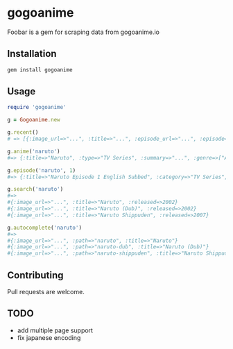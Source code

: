 # gogoanime

Foobar is a gem for scraping data from gogoanime.io

## Installation


```bash
gem install gogoanime
```

## Usage

```ruby
require 'gogoanime'

g = Gogoanime.new

g.recent()
# => [{:image_url=>"...", :title=>"...", :episode_url=>"...", :episode=>1, :anime_path=>"..."}, ...]

g.anime('naruto')
#=> {:title=>"Naruto", :type=>"TV Series", :summary=>"...", :genre=>["Action", "Comedy", "Martial Arts", "Shounen", "Super Power"], :released=>2002, :status=>"Completed", :other_names=>["ナルト"], :image_url=>"...", :episodes=>"220"}

g.episode('naruto', 1)
#=> {:title=>"Naruto Episode 1 English Subbed", :category=>"TV Series", :info=>"Naruto", :number=>1, :sources=>[...]}

g.search('naruto')
#=>
#{:image_url=>"...", :title=>"Naruto", :released=>2002}
#{:image_url=>"...", :title=>"Naruto (Dub)", :released=>2002}
#{:image_url=>"...", :title=>"Naruto Shippuden", :released=>2007}

g.autocomplete('naruto')
#=>
#{:image_url=>"...", :path=>"naruto", :title=>"Naruto"}
#{:image_url=>"...", :path=>"naruto-dub", :title=>"Naruto (Dub)"}
#{:image_url=>"...", :path=>"naruto-shippuden", :title=>"Naruto Shippuden"}
```

## Contributing
Pull requests are welcome.

## TODO
* add multiple page support
* fix japanese encoding